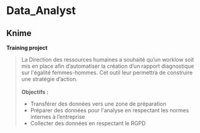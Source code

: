 # Data_Analyst
## Knime
**Training project**
> La Direction des ressources humaines a souhaité qu’un worklow soit mis en place afin d’automatiser la création d’un rapport diagnostique sur l'égalité femmes-hommes. Cet outil leur permettra de construire une stratégie d’action.
<br/> <br/>**Objectifs :** <ul><li>Transférer des données vers une zone de préparation</li><li>
Préparer des données pour l'analyse en respectant les normes internes à l’entreprise</li><li>
Collecter des données en respectant le RGPD</li></ul>
